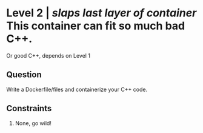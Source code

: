 # Level 2 | *slaps last layer of container* This container can fit so much bad C++.
Or good C++, depends on Level 1

## Question
Write a Dockerfile/files and containerize your C++ code.

## Constraints
1. None, go wild!
